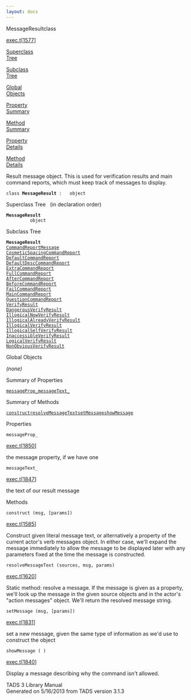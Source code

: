 ```yaml
---
layout: docs
---
```

<span class="title">MessageResult</span><span class="type">class</span>

[exec.t](../file/exec.t.html)\[[1577](../source/exec.t.html#1577)\]

[Superclass  
Tree](#_SuperClassTree_)

[Subclass  
Tree](#_SubClassTree_)

[Global  
Objects](#_ObjectSummary_)

[Property  
Summary](#_PropSummary_)

[Method  
Summary](#_MethodSummary_)

[Property  
Details](#_Properties_)

[Method  
Details](#_Methods_)



Result message object. This is used for verification results and main
command reports, which must keep track of messages to display.

`class `**`MessageResult`**` :   object`



<span id="_SuperClassTree_"></span>



<span class="hdln">Superclass Tree</span>   (in declaration order)



**`MessageResult`**  
`         object`  
<span id="_SubClassTree_"></span>



<span class="hdln">Subclass Tree</span>  



**`MessageResult`**  
[`CommandReportMessage`](../object/CommandReportMessage.html)  
[`CosmeticSpacingCommandReport`](../object/CosmeticSpacingCommandReport.html)  
[`DefaultCommandReport`](../object/DefaultCommandReport.html)  
[`DefaultDescCommandReport`](../object/DefaultDescCommandReport.html)  
[`ExtraCommandReport`](../object/ExtraCommandReport.html)  
[`FullCommandReport`](../object/FullCommandReport.html)  
[`AfterCommandReport`](../object/AfterCommandReport.html)  
[`BeforeCommandReport`](../object/BeforeCommandReport.html)  
[`FailCommandReport`](../object/FailCommandReport.html)  
[`MainCommandReport`](../object/MainCommandReport.html)  
[`QuestionCommandReport`](../object/QuestionCommandReport.html)  
[`VerifyResult`](../object/VerifyResult.html)  
[`DangerousVerifyResult`](../object/DangerousVerifyResult.html)  
[`IllogicalNowVerifyResult`](../object/IllogicalNowVerifyResult.html)  
[`IllogicalAlreadyVerifyResult`](../object/IllogicalAlreadyVerifyResult.html)  
[`IllogicalVerifyResult`](../object/IllogicalVerifyResult.html)  
[`IllogicalSelfVerifyResult`](../object/IllogicalSelfVerifyResult.html)  
[`InaccessibleVerifyResult`](../object/InaccessibleVerifyResult.html)  
[`LogicalVerifyResult`](../object/LogicalVerifyResult.html)  
[`NonObviousVerifyResult`](../object/NonObviousVerifyResult.html)  
<span id="_ObjectSummary_"></span>



<span class="hdln">Global Objects</span>  



*(none)* <span id="_PropSummary_"></span>



<span class="hdln">Summary of Properties</span>  



[`messageProp_`](#messageProp_)[`messageText_`](#messageText_)

<span id="_MethodSummary_"></span>



<span class="hdln">Summary of Methods</span>  



[`construct`](#construct)[`resolveMessageText`](#resolveMessageText)[`setMessage`](#setMessage)[`showMessage`](#showMessage)

<span id="_Properties_"></span>



<span class="hdln">Properties</span>  



<span id="messageProp_"></span>

`messageProp_`

[exec.t](../file/exec.t.html)\[[1850](../source/exec.t.html#1850)\]



the message property, if we have one



<span id="messageText_"></span>

`messageText_`

[exec.t](../file/exec.t.html)\[[1847](../source/exec.t.html#1847)\]



the text of our result message



<span id="_Methods_"></span>



<span class="hdln">Methods</span>  



<span id="construct"></span>

`construct (msg, [params])`

[exec.t](../file/exec.t.html)\[[1585](../source/exec.t.html#1585)\]



Construct given literal message text, or alternatively a property of the
current actor's verb messages object. In either case, we'll expand the
message immediately to allow the message to be displayed later with any
parameters fixed at the time the message is constructed.



<span id="resolveMessageText"></span>

`resolveMessageText (sources, msg, params)`

[exec.t](../file/exec.t.html)\[[1620](../source/exec.t.html#1620)\]



Static method: resolve a message. If the message is given as a property,
we'll look up the message in the given source objects and in the actor's
"action messages" object. We'll return the resolved message string.



<span id="setMessage"></span>

`setMessage (msg, [params])`

[exec.t](../file/exec.t.html)\[[1831](../source/exec.t.html#1831)\]



set a new message, given the same type of information as we'd use to
construct the object



<span id="showMessage"></span>

`showMessage ( )`

[exec.t](../file/exec.t.html)\[[1840](../source/exec.t.html#1840)\]



Display a message describing why the command isn't allowed.





TADS 3 Library Manual  
Generated on 5/16/2013 from TADS version 3.1.3


